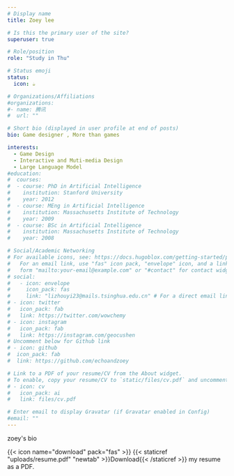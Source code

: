 ```yaml
---
# Display name
title: Zoey lee

# Is this the primary user of the site?
superuser: true

# Role/position
role: "Study in Thu"

# Status emoji
status:
  icon: ☕️

# Organizations/Affiliations
#organizations:
#- name: 腾讯
#  url: ""

# Short bio (displayed in user profile at end of posts)
bio: Game designer , More than games

interests:
  - Game Design
  - Interactive and Muti-media Design
  - Large Language Model
#education:
#  courses:
#  - course: PhD in Artificial Intelligence
#    institution: Stanford University
#    year: 2012
#  - course: MEng in Artificial Intelligence
#    institution: Massachusetts Institute of Technology
#    year: 2009
#  - course: BSc in Artificial Intelligence
#    institution: Massachusetts Institute of Technology
#    year: 2008

# Social/Academic Networking
# For available icons, see: https://docs.hugoblox.com/getting-started/page-builder/#icons
#   For an email link, use "fas" icon pack, "envelope" icon, and a link in the
#   form "mailto:your-email@example.com" or "#contact" for contact widget.
# social:
#   - icon: envelope
#     icon_pack: fas
#     link: "lizhouyi23@mails.tsinghua.edu.cn" # For a direct email link, use "mailto:test@example.org".
# - icon: twitter
#   icon_pack: fab
#   link: https://twitter.com/wowchemy
# - icon: instagram
#   icon_pack: fab
#   link: https://instagram.com/geocushen
# Uncomment below for Github link
# - icon: github
#  icon_pack: fab
#  link: https://github.com/echoandzoey

# Link to a PDF of your resume/CV from the About widget.
# To enable, copy your resume/CV to `static/files/cv.pdf` and uncomment the lines below.
# - icon: cv
#   icon_pack: ai
#   link: files/cv.pdf

# Enter email to display Gravatar (if Gravatar enabled in Config)
#email: ""
---
```


zoey's bio

{{< icon name="download" pack="fas" >}} {{< staticref "uploads/resume.pdf" "newtab" >}}Download{{< /staticref >}} my resume as a PDF.
